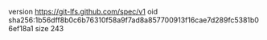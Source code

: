version https://git-lfs.github.com/spec/v1
oid sha256:1b56dff8b0c6b76310f58a9f7ad8a857700913f16cae7d289fc5381b06ef18a1
size 243
